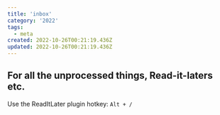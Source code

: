 ```yaml
---
title: 'inbox'
category: '2022'
tags:
  - meta
created: 2022-10-26T00:21:19.436Z
updated: 2022-10-26T00:21:19.436Z
---
```


## For all the unprocessed things, Read-it-laters etc. 

Use the ReadItLater plugin hotkey: `Alt + /`

